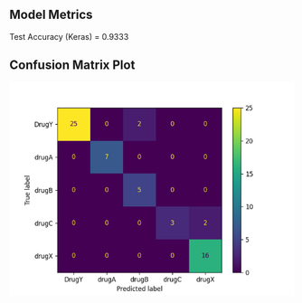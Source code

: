 ## Model Metrics

Test Accuracy (Keras) = 0.9333
## Confusion Matrix Plot
![Confusion Matrix](./Results/model_results.png)
